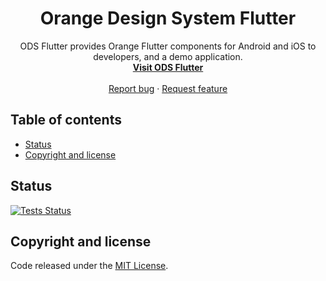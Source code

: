 <h1 align="center">Orange Design System Flutter</h1>

<p align="center">
  ODS Flutter provides Orange Flutter components for Android and iOS to developers, and a demo application.
  <br>
  <a href="https://orange-opensource.github.io/ods-flutter"><strong>Visit ODS Flutter</strong></a>
  <br>
  <br>
  <a href="https://github.com/Orange-OpenSource/ods-flutter/issues/new?assignees=B3nz01d&labels=%F0%9F%90%9E%20bug%2C%F0%9F%94%8D%20triage&template=bug_report.yml&title=[Bug]%3A+Bug+Summary">Report bug</a>
  ·
  <a href="https://github.com/Orange-OpenSource/ods-flutter/issues/new?assignees=B3nz01d&labels=feature%2C%F0%9F%94%8D%20triage&template=feature_request.yml&title=[feature]%3A+">Request feature</a>
</p>

## Table of contents

- [Status](#status)
- [Copyright and license](#copyright-and-license)

## Status

[![Tests Status](https://img.shields.io/github/actions/workflow/status/Orange-OpenSource/ods-flutter/tests.yml?branch=main&label=Flutter%20Tests&logo=github)](https://github.com/Orange-OpenSource/ods-flutter/actions/workflows/tests.yml?query=branch%3Amain)

## Copyright and license

Code released under the [MIT License](https://github.com/Orange-OpenSource/ods-flutter/blob/main/LICENSE).
